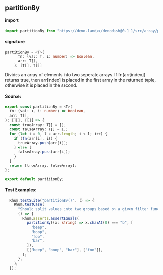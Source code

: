 
## partitionBy

#### import
```typescript
import partitionBy from "https://deno.land/x/denodash@0.1.1/src/array/partitionBy.ts"
```

#### signature
```typescript
partitionBy = <T>(
      fn: (val: T, i: number) => boolean,
      arr: T[],
    ): [T[], T[]]
```

Divides an array of elements into two seperate arrays. If fn(arr[index]) returns true, then arr[index] is placed in the first array in the returned tuple, otherwise it is placed in the second.

#### Source:

```typescript
export const partitionBy = <T>(
  fn: (val: T, i: number) => boolean,
  arr: T[],
): [T[], T[]] => {
  const trueArray: T[] = [];
  const falseArray: T[] = [];
  for (let i = 0, l = arr.length; i < l; i++) {
    if (fn(arr[i], i)) {
      trueArray.push(arr[i]);
    } else {
      falseArray.push(arr[i]);
    }
  }
  return [trueArray, falseArray];
};

export default partitionBy;

```

#### Test Examples: 

```typescript
  Rhum.testSuite("partitionBy()", () => {
    Rhum.testCase(
      "Should split values into two groups based on a given filter function",
      () => {
        Rhum.asserts.assertEquals(
          partitionBy((x: string) => x.charAt(0) === "b", [
            "beep",
            "boop",
            "foo",
            "bar",
          ]),
          [["beep", "boop", "bar"], ["foo"]],
        );
      },
    );
  });
```

  